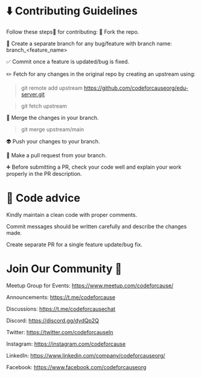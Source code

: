 # :arrow_down: Contributing Guidelines


Follow these steps:hammer: for contributing:
:green_heart: Fork the repo.

:pushpin: Create a separate branch for any bug/feature with branch name: branch_<feature_name>

:white_check_mark: Commit once a feature is updated/bug is fixed.

:pencil2: Fetch for any changes in the original repo by creating an upstream using:

>git remote add upstream https://github.com/codeforcauseorg/edu-server.git

>git fetch upstream

:tada: Merge the changes in your branch.

>git merge upstream/main

:alien: Push your changes to your branch.

:wrench: Make a pull request from your branch.

:heavy_plus_sign: Before submitting a PR, check your code well and explain your work properly in the PR description.

# :bookmark: Code advice

Kindly maintain a clean code with proper comments.

Commit messages should be written carefully and describe the changes made.

Create separate PR for a single feature update/bug fix.

# Join Our Community :green_heart:

Meetup Group for Events: https://www.meetup.com/codeforcause/​

Announcements: https://t.me/codeforcause​

Discussions: https://t.me/codeforcausechat​

Discord: https://discord.gg/dydQp2Q​

Twitter: https://twitter.com/codeforcauseIn​ 

Instagram: https://instagram.com/codeforcause​

LinkedIn: https://www.linkedin.com/company/codeforcauseorg/

Facebook: https://www.facebook.com/codeforcauseorg

